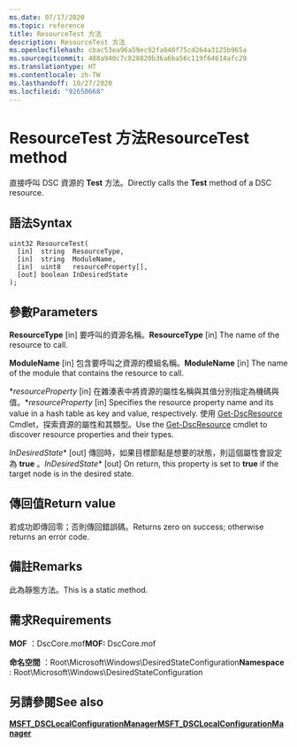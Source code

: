 ```yaml
---
ms.date: 07/17/2020
ms.topic: reference
title: ResourceTest 方法
description: ResourceTest 方法
ms.openlocfilehash: cbac53ea96a59ec92fa840f75cd264a3125b965a
ms.sourcegitcommit: 488a940c7c828820b36a6ba56c119f64614afc29
ms.translationtype: HT
ms.contentlocale: zh-TW
ms.lasthandoff: 10/27/2020
ms.locfileid: "92650668"
---
```

# <a name="resourcetest-method"></a><span data-ttu-id="3ccc6-103">ResourceTest 方法</span><span class="sxs-lookup"><span data-stu-id="3ccc6-103">ResourceTest method</span></span>

<span data-ttu-id="3ccc6-104">直接呼叫 DSC 資源的 **Test** 方法。</span><span class="sxs-lookup"><span data-stu-id="3ccc6-104">Directly calls the **Test** method of a DSC resource.</span></span>

## <a name="syntax"></a><span data-ttu-id="3ccc6-105">語法</span><span class="sxs-lookup"><span data-stu-id="3ccc6-105">Syntax</span></span>

```mof
uint32 ResourceTest(
  [in]  string  ResourceType,
  [in]  string  ModuleName,
  [in]  uint8   resourceProperty[],
  [out] boolean InDesiredState
);
```

## <a name="parameters"></a><span data-ttu-id="3ccc6-106">參數</span><span class="sxs-lookup"><span data-stu-id="3ccc6-106">Parameters</span></span>

<span data-ttu-id="3ccc6-107">**ResourceType** \[in\] 要呼叫的資源名稱。</span><span class="sxs-lookup"><span data-stu-id="3ccc6-107">**ResourceType** \[in\] The name of the resource to call.</span></span>

<span data-ttu-id="3ccc6-108">**ModuleName** \[in\] 包含要呼叫之資源的模組名稱。</span><span class="sxs-lookup"><span data-stu-id="3ccc6-108">**ModuleName** \[in\] The name of the module that contains the resource to call.</span></span>

<span data-ttu-id="3ccc6-109">\**_resourceProperty_* \[in\] 在雜湊表中將資源的屬性名稱與其值分別指定為機碼與值。</span><span class="sxs-lookup"><span data-stu-id="3ccc6-109">\**_resourceProperty_* \[in\] Specifies the resource property name and its value in a hash table as key and value, respectively.</span></span> <span data-ttu-id="3ccc6-110">使用 [Get-DscResource](/powershell/module/PSDesiredStateConfiguration/Get-DscResource) Cmdlet，探索資源的屬性和其類型。</span><span class="sxs-lookup"><span data-stu-id="3ccc6-110">Use the [Get-DscResource](/powershell/module/PSDesiredStateConfiguration/Get-DscResource) cmdlet to discover resource properties and their types.</span></span>

<span data-ttu-id="3ccc6-111">*InDesiredState*\* \[out\] 傳回時，如果目標節點是想要的狀態，則這個屬性會設定為 **true** 。</span><span class="sxs-lookup"><span data-stu-id="3ccc6-111">*InDesiredState*\* \[out\] On return, this property is set to **true** if the target node is in the desired state.</span></span>

## <a name="return-value"></a><span data-ttu-id="3ccc6-112">傳回值</span><span class="sxs-lookup"><span data-stu-id="3ccc6-112">Return value</span></span>

<span data-ttu-id="3ccc6-113">若成功即傳回零；否則傳回錯誤碼。</span><span class="sxs-lookup"><span data-stu-id="3ccc6-113">Returns zero on success; otherwise returns an error code.</span></span>

## <a name="remarks"></a><span data-ttu-id="3ccc6-114">備註</span><span class="sxs-lookup"><span data-stu-id="3ccc6-114">Remarks</span></span>

<span data-ttu-id="3ccc6-115">此為靜態方法。</span><span class="sxs-lookup"><span data-stu-id="3ccc6-115">This is a static method.</span></span>

## <a name="requirements"></a><span data-ttu-id="3ccc6-116">需求</span><span class="sxs-lookup"><span data-stu-id="3ccc6-116">Requirements</span></span>

<span data-ttu-id="3ccc6-117">**MOF** ：DscCore.mof</span><span class="sxs-lookup"><span data-stu-id="3ccc6-117">**MOF:** DscCore.mof</span></span>

<span data-ttu-id="3ccc6-118">**命名空間** ：Root\Microsoft\Windows\DesiredStateConfiguration</span><span class="sxs-lookup"><span data-stu-id="3ccc6-118">**Namespace** : Root\Microsoft\Windows\DesiredStateConfiguration</span></span>

## <a name="see-also"></a><span data-ttu-id="3ccc6-119">另請參閱</span><span class="sxs-lookup"><span data-stu-id="3ccc6-119">See also</span></span>

[<span data-ttu-id="3ccc6-120">**MSFT_DSCLocalConfigurationManager**</span><span class="sxs-lookup"><span data-stu-id="3ccc6-120">**MSFT_DSCLocalConfigurationManager**</span></span>](msft-dsclocalconfigurationmanager.md)
